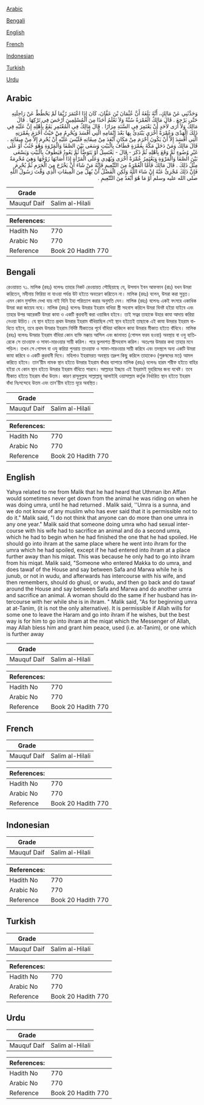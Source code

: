 [Arabic](#arabic)

[Bengali](#bengali)

[English](#english)

[French](#french)

[Indonesian](#indonesian)

[Turkish](#turkish)

[Urdu](#urdu)

## Arabic


<div dir="rtl" lang="ar" style={{fontSize:'larger',backgroundColor:'#f8f9fa',padding:20}}>
وَحَدَّثَنِي عَنْ مَالِكٍ، أَنَّهُ بَلَغَهُ أَنَّ عُثْمَانَ بْنَ عَفَّانَ، كَانَ إِذَا اعْتَمَرَ رُبَّمَا لَمْ يَحْطُطْ عَنْ رَاحِلَتِهِ حَتَّى يَرْجِعَ ‏.‏ قَالَ مَالِكٌ الْعُمْرَةُ سُنَّةٌ وَلاَ نَعْلَمُ أَحَدًا مِنَ الْمُسْلِمِينَ أَرْخَصَ فِي تَرْكِهَا ‏.‏ قَالَ مَالِكٌ وَلاَ أَرَى لأَحَدٍ أَنْ يَعْتَمِرَ فِي السَّنَةِ مِرَارًا ‏.‏ قَالَ مَالِكٌ فِي الْمُعْتَمِرِ يَقَعُ بِأَهْلِهِ إِنَّ عَلَيْهِ فِي ذَلِكَ الْهَدْىَ وَعُمْرَةً أُخْرَى يَبْتَدِئُ بِهَا بَعْدَ إِتْمَامِهِ الَّتِي أَفْسَدَ وَيُحْرِمُ مِنْ حَيْثُ أَحْرَمَ بِعُمْرَتِهِ الَّتِي أَفْسَدَ إِلاَّ أَنْ يَكُونَ أَحْرَمَ مِنْ مَكَانٍ أَبْعَدَ مِنْ مِيقَاتِهِ فَلَيْسَ عَلَيْهِ أَنْ يُحْرِمَ إِلاَّ مِنْ مِيقَاتِهِ ‏.‏ قَالَ مَالِكٌ وَمَنْ دَخَلَ مَكَّةَ بِعُمْرَةٍ فَطَافَ بِالْبَيْتِ وَسَعَى بَيْنَ الصَّفَا وَالْمَرْوَةِ وَهُوَ جُنُبٌ أَوْ عَلَى غَيْرِ وُضُوءٍ ثُمَّ وَقَعَ بِأَهْلِهِ ثُمَّ ذَكَرَ - قَالَ - يَغْتَسِلُ أَوْ يَتَوَضَّأُ ثُمَّ يَعُودُ فَيَطُوفُ بِالْبَيْتِ وَيَسْعَى بَيْنَ الصَّفَا وَالْمَرْوَةِ وَيَعْتَمِرُ عُمْرَةً أُخْرَى وَيُهْدِي وَعَلَى الْمَرْأَةِ إِذَا أَصَابَهَا زَوْجُهَا وَهِيَ مُحْرِمَةٌ مِثْلُ ذَلِكَ ‏.‏ قَالَ مَالِكٌ فَأَمَّا الْعُمْرَةُ مِنَ التَّنْعِيمِ فَإِنَّهُ مَنْ شَاءَ أَنْ يَخْرُجَ مِنَ الْحَرَمِ ثُمَّ يُحْرِمَ فَإِنَّ ذَلِكَ مُجْزِئٌ عَنْهُ إِنْ شَاءَ اللَّهُ وَلَكِنِ الْفَضْلُ أَنْ يُهِلَّ مِنَ الْمِيقَاتِ الَّذِي وَقَّتَ رَسُولُ اللَّهِ صلى الله عليه وسلم أَوْ مَا هُوَ أَبْعَدُ مِنَ التَّنْعِيمِ ‏.‏
</div>
<div style={{backgroundColor:'#f8f9fa',padding:20, marginBottom: 10}}><table> <thead> <tr> <th>Grade</th> <th></th> </tr> </thead> <tbody> <tr><td>Mauquf Daif</td><td>Salim al-Hilali</td></tr></tbody></table><table> <thead> <tr> <th>References:</th> <th></th> </tr> </thead> <tbody><tr><td>Hadith No</td><td>770</td></tr><tr><td>Arabic No</td><td>770</td></tr><tr><td>Reference</td><td>Book 20 Hadith 770</td></tr></tbody></table></div>

## Bengali


<div dir="ltr" lang="bn" style={{fontSize:'larger',backgroundColor:'#f8f9fa',padding:20}}>
রেওয়ায়ত ৭১. মালিক (রহঃ) বলেনঃ তাহার নিকট রেওয়ায়ত পৌছিয়াছে যে, উসমান ইবন আফফান (রাঃ) যখন উমরা করিতেন, মদীনায় ফিরিয়া না যাওয়া পর্যন্ত উট হইতে অবতরণ করিতেন না। মালিক (রহঃ) বলেন, উমরা করা সুন্নত। এমন কোন মুসলিম দেখা যায় নাই যিনি ইহা পরিত্যাগ করার অনুমতি দেন। মালিক (রহঃ) বলেনঃ একই বৎসরে একাধিক উমরা করা জায়েয নহে। মালিক (রহঃ) বলেনঃ উমরার ইহরাম বাধিয়া স্ত্রী সহবাস করিলে উমরা বিনষ্ট হইয়া যাইবে এবং তাহার উপর আরেকটি উমরা কাযা ও একটি কুরবানী করা ওয়াজিব হইবে। তাই সত্বর তাহাকে উহার কাযা আদায় করিয়া নেওয়া উচিত। যে স্থান হইতে প্রথম উমরার ইহরাম বাঁধিয়াছিল সেই স্থান হইতেই তাছাকে এই কাযা উমরার ইহরাম বাধিতে হইবে, তবে প্রথম উমরার ইহরাম নির্দিষ্ট মীকাতের পূর্বে বাঁধিয়া থাকিলে কাযা উমরার মীকাত হইতে বাঁধিবে। মালিক (রহঃ) বলেনঃ উমরার ইহরাম বাঁধিয়া কোন ব্যক্তি মক্কায় আসিল এবং জানাবত (গোসল ফরয হওয়া) অবস্থায় বা ওযু ব্যতিরেকে সে তাওয়াফ ও সাফা-মারওয়ার সায়ী করিল। পরে ভুলবশত স্ত্রীসহবাস করিল। অতঃপর উমরার কথা তাহার মনে পড়িল। তখন সে গোসল বা ওযু করিয়া পুনরায় তাওয়াফ ও সাফা-মারওয়ার সায়ী করিবে এবং তদস্থলে অন্য একটি উমরা কাযা করিবে ও একটি কুরবানী দিবে। মহিলাও ইহরামরত অবস্থায় তদ্রুপ কিছু করিলে তাহাকেও (পুরুষদের মত) আমল করিতে হইবে। তান’য়ীম নামক স্থান হইতে উমরার ইহরাম বাঁধার ব্যাপারে মালিক (রহঃ) বলেনঃ হারম শরীফ হইতে বাহির হইয়া যে কোন স্থান হইতে উমরার ইহরাম বাঁধিতে পারবে। আল্লাহর ইচ্ছায় এই ইহরামই মুহরিমের জন্য যথেষ্ট। তবে মীকাত হইতে ইহরাম বাঁধা উত্তম। কারণ রাসূলুল্লাহ সাল্লাল্লাহু আলাইহি ওয়াসাল্লাম কর্তৃক নির্ধারিত স্থান হইতে ইহরাম বাঁধা নিঃসন্দেহে উত্তম এবং তান’য়ীম হইতে দূরে অবস্থিত।
</div>
<div style={{backgroundColor:'#f8f9fa',padding:20, marginBottom: 10}}><table> <thead> <tr> <th>Grade</th> <th></th> </tr> </thead> <tbody> <tr><td>Mauquf Daif</td><td>Salim al-Hilali</td></tr></tbody></table><table> <thead> <tr> <th>References:</th> <th></th> </tr> </thead> <tbody><tr><td>Hadith No</td><td>770</td></tr><tr><td>Arabic No</td><td>770</td></tr><tr><td>Reference</td><td>Book 20 Hadith 770</td></tr></tbody></table></div>

## English


<div dir="ltr" lang="en" style={{fontSize:'larger',backgroundColor:'#f8f9fa',padding:20}}>
Yahya related to me from Malik that he had heard that Uthman ibn Affan would sometimes never get down from the animal he was riding on when he was doing umra, until he had returned . Malik said, ''Umra is a sunna, and we do not know of any muslim who has ever said that it is permissible not to do it." Malik said, "I do not think that anyone can do more than one umra in any one year." Malik said that someone doing umra who had sexual intercourse with his wife had to sacrifice an animal and do a second umra, which he had to begin when he had finished the one that he had spoiled. He should go into ihram at the same place where he went into ihram for the umra which he had spoiled, except if he had entered into ihram at a place further away than his miqat. This was because he only had to go into ihram from his miqat. Malik said, "Someone who entered Makka to do umra, and does tawaf of the House and say between Safa and Marwa while he is junub, or not in wudu, and afterwards has intercourse with his wife, and then remembers, should do ghusl, or wudu, and then go back and do tawaf around the House and say between Safa and Marwa and do another umra and sacrifice an animal. A woman should do the same if her husband has intercourse with her while she is in ihram. " Malik said, "As for beginning umra at at-Tanim, (it is not the only alternative). It is permissible if Allah wills for some one to leave the Haram and go into ihram if he wishes, but the best way is for him to go into ihram at the miqat which the Messenger of Allah, may Allah bless him and grant him peace, used (i.e. at-Tanim), or one which is further away
</div>
<div style={{backgroundColor:'#f8f9fa',padding:20, marginBottom: 10}}><table> <thead> <tr> <th>Grade</th> <th></th> </tr> </thead> <tbody> <tr><td>Mauquf Daif</td><td>Salim al-Hilali</td></tr></tbody></table><table> <thead> <tr> <th>References:</th> <th></th> </tr> </thead> <tbody><tr><td>Hadith No</td><td>770</td></tr><tr><td>Arabic No</td><td>770</td></tr><tr><td>Reference</td><td>Book 20 Hadith 770</td></tr></tbody></table></div>

## French


<div dir="ltr" lang="fr" style={{fontSize:'larger',backgroundColor:'#f8f9fa',padding:20}}>

</div>
<div style={{backgroundColor:'#f8f9fa',padding:20, marginBottom: 10}}><table> <thead> <tr> <th>Grade</th> <th></th> </tr> </thead> <tbody> <tr><td>Mauquf Daif</td><td>Salim al-Hilali</td></tr></tbody></table><table> <thead> <tr> <th>References:</th> <th></th> </tr> </thead> <tbody><tr><td>Hadith No</td><td>770</td></tr><tr><td>Arabic No</td><td>770</td></tr><tr><td>Reference</td><td>Book 20 Hadith 770</td></tr></tbody></table></div>

## Indonesian


<div dir="ltr" lang="id" style={{fontSize:'larger',backgroundColor:'#f8f9fa',padding:20}}>

</div>
<div style={{backgroundColor:'#f8f9fa',padding:20, marginBottom: 10}}><table> <thead> <tr> <th>Grade</th> <th></th> </tr> </thead> <tbody> <tr><td>Mauquf Daif</td><td>Salim al-Hilali</td></tr></tbody></table><table> <thead> <tr> <th>References:</th> <th></th> </tr> </thead> <tbody><tr><td>Hadith No</td><td>770</td></tr><tr><td>Arabic No</td><td>770</td></tr><tr><td>Reference</td><td>Book 20 Hadith 770</td></tr></tbody></table></div>

## Turkish


<div dir="ltr" lang="tr" style={{fontSize:'larger',backgroundColor:'#f8f9fa',padding:20}}>

</div>
<div style={{backgroundColor:'#f8f9fa',padding:20, marginBottom: 10}}><table> <thead> <tr> <th>Grade</th> <th></th> </tr> </thead> <tbody> <tr><td>Mauquf Daif</td><td>Salim al-Hilali</td></tr></tbody></table><table> <thead> <tr> <th>References:</th> <th></th> </tr> </thead> <tbody><tr><td>Hadith No</td><td>770</td></tr><tr><td>Arabic No</td><td>770</td></tr><tr><td>Reference</td><td>Book 20 Hadith 770</td></tr></tbody></table></div>

## Urdu


<div dir="rtl" lang="ur" style={{fontSize:'larger',backgroundColor:'#f8f9fa',padding:20}}>

</div>
<div style={{backgroundColor:'#f8f9fa',padding:20, marginBottom: 10}}><table> <thead> <tr> <th>Grade</th> <th></th> </tr> </thead> <tbody> <tr><td>Mauquf Daif</td><td>Salim al-Hilali</td></tr></tbody></table><table> <thead> <tr> <th>References:</th> <th></th> </tr> </thead> <tbody><tr><td>Hadith No</td><td>770</td></tr><tr><td>Arabic No</td><td>770</td></tr><tr><td>Reference</td><td>Book 20 Hadith 770</td></tr></tbody></table></div>